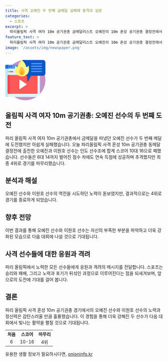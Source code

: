 ```yaml
---
title: 사격 오예진 두 번째 금메달 실패에 충격과 실망
categories:
  - 스포츠
excerpt: >
  파리올림픽 사격 여자 10m 공기권총 금메달리스트 오예진이 10m 혼성 공기권총 결정전에서 아쉽게 동메달을 놓쳤습니다. 오예진과 이원호는 인도 선수에게 패배하며 4위로 경기를 마무리했습니다. 점수차를 벌리는 노력을 했지만 결국에는 메달을 따내지 못했습니다. 
feature_text: >
  파리올림픽 사격 여자 10m 공기권총 금메달리스트 오예진이 10m 혼성 공기권총 결정전에서 아쉽게 동메달을 놓쳤습니다. 오예진과 이원호는 인도 선수에게 패배하며 4위로 경기를 마무리했습니다. 점수차를 벌리는 노력을 했지만 결국에는 메달을 따내지 못했습니다. 
image: '/assets/img/newspaper.png'
---
```


<p><img src="/assets/img/news.png" alt="rentncar 속보" /></p>

<h2 data-ke-size="size26">올림픽 사격 여자 10m 공기권총: 오예진 선수의 두 번째 도전</h2>

<p data-ke-size="size16">파리 올림픽 사격 여자 10m 공기권총에서 금메달을 따냈던 오예진 선수가 두 번째 메달에 도전했지만 아쉽게 실패했습니다. 오늘 파리올림픽 사격 혼성 10m 공기권총 동메달 결정전에 출전한 오예진과 이원호 선수는 인도 선수조에 합계 스코어 10대 16으로 패했습니다. 선수들은 6대 14까지 벌어진 점수 차에도 연속 득점에 성공하며 추격했지만 최종 4위로 경기를 마무리했습니다.</p>

<h2 data-ke-size="size26">분석과 해설</h2>

<p data-ke-size="size16">오예진 선수와 이원호 선수의 역전을 시도하던 노력이 돋보였지만, 결과적으로는 4위로 경기를 종료하게 되었습니다.</p>

<h2 data-ke-size="size26">향후 전망</h2>

<p data-ke-size="size16">이번 결과를 통해 오예진 선수와 이원호 선수는 자신의 부족한 부분을 파악하고 더욱 강화된 모습으로 다음 대회에 나설 것으로 기대됩니다.</p>

<h2 data-ke-size="size26">사격 선수들에 대한 응원과 격려</h2>

<p data-ke-size="size16">파리 올림픽에서 노력한 모든 선수들에게 응원과 격려의 메시지를 전달합니다. 스포츠는 승리와 패배, 그리고 노력과 포기가 뒤섞인 과정으로 이루어진다는 점을 되새겨보며, 앞으로의 도전에 기대를 걸어 봅니다.</p>

<h2 data-ke-size="size26">결론</h2>

<p data-ke-size="size16">파리 올림픽 사격 혼성 10m 공기권총 경기에서의 오예진 선수와 이원호 선수의 노력과 정신력은 감탄스러울 만큼 훌륭했습니다. 이 경험을 통해 더욱 강해진 두 선수가 다음 대회에서 빛나는 활약을 펼칠 것으로 기대됩니다.</p>

<table>
    <tr>
        <td style="text-align: center; height: 17px;"><b>처음</b></td>
        <td style="text-align: center; height: 17px;"><b>스코어</b></td>
        <td style="text-align: center; height: 17px;"><b>마무리</b></td>
    </tr>
    <tr>
        <td style="text-align: center; height: 17px;">6</td>
        <td style="text-align: center; height: 17px;">10-16</td>
        <td style="text-align: center; height: 17px;">4위</td>
    </tr>
</table>
유용한 생활 정보가 필요하시다면, <a href="https://onioninfo.kr" rel="dofollow">onioninfo.kr</a>


